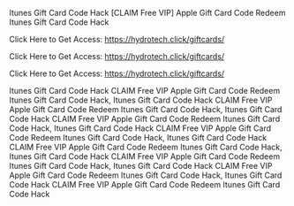 Itunes Gift Card Code Hack [CLAIM Free VIP] Apple Gift Card Code Redeem Itunes Gift Card Code Hack

Click Here to Get Access: https://hydrotech.click/giftcards/

Click Here to Get Access: https://hydrotech.click/giftcards/

Click Here to Get Access: https://hydrotech.click/giftcards/

Itunes Gift Card Code Hack CLAIM Free VIP Apple Gift Card Code Redeem Itunes Gift Card Code Hack, Itunes Gift Card Code Hack CLAIM Free VIP Apple Gift Card Code Redeem Itunes Gift Card Code Hack, Itunes Gift Card Code Hack CLAIM Free VIP Apple Gift Card Code Redeem Itunes Gift Card Code Hack, Itunes Gift Card Code Hack CLAIM Free VIP Apple Gift Card Code Redeem Itunes Gift Card Code Hack, Itunes Gift Card Code Hack CLAIM Free VIP Apple Gift Card Code Redeem Itunes Gift Card Code Hack, Itunes Gift Card Code Hack CLAIM Free VIP Apple Gift Card Code Redeem Itunes Gift Card Code Hack, Itunes Gift Card Code Hack CLAIM Free VIP Apple Gift Card Code Redeem Itunes Gift Card Code Hack, Itunes Gift Card Code Hack CLAIM Free VIP Apple Gift Card Code Redeem Itunes Gift Card Code Hack
